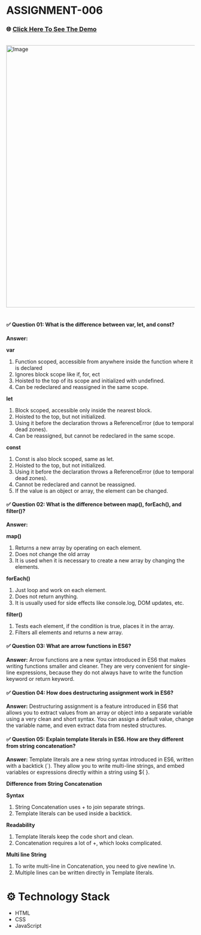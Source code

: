 # ASSIGNMENT-006

### 🌐 [Click Here To See The Demo](https://abrarulrhythm.github.io/assignment-06/)
<br>

<img width="1200" height="700" alt="Image" src="https://github.com/user-attachments/assets/19018ee8-c8df-4d19-a958-41c952f791e2" />
<br>
<br>

#### ✅ Question 01: What is the difference between var, let, and const?
**Answer:**
<br>

**var**
1. Function scoped, accessible from anywhere inside the function where it is declared
2. Ignores block scope like if, for, ect
3. Hoisted to the top of its scope and initialized with undefined.
4. Can be redeclared and reassigned in the same scope.

**let**
1. Block scoped, accessible only inside the nearest block.
2. Hoisted to the top, but not initialized.
3. Using it before the declaration throws a ReferenceError (due to temporal dead zones).
4. Can be reassigned, but cannot be redeclared in the same scope.

**const**
1. Const is also block scoped, same as let.
2. Hoisted to the top, but not initialized.
3. Using it before the declaration throws a ReferenceError (due to temporal dead zones).
4. Cannot be redeclared and cannot be reassigned.
5. If the value is an object or array, the element can be changed.
 
#### ✅ Question 02: What is the difference between map(), forEach(), and filter()?
**Answer:**
<br>

**map()**
1. Returns a new array by operating on each element.
2. Does not change the old array
3. It is used when it is necessary to create a new array by changing the elements.

**forEach()**
1. Just loop and work on each element.
2. Does not return anything.
3. It is usually used for side effects like console.log, DOM updates, etc.

**filter()**
1. Tests each element, if the condition is true, places it in the array.
2. Filters all elements and returns a new array.

#### ✅ Question 03: What are arrow functions in ES6?
**Answer:** Arrow functions are a new syntax introduced in ES6 that makes writing functions smaller and cleaner. They are very convenient for single-line expressions, because they do not always have to write the function keyword or return keyword.

#### ✅ Question 04: How does destructuring assignment work in ES6?
**Answer:** Destructuring assignment is a feature introduced in ES6 that allows you to extract values ​​from an array or object into a separate variable using a very clean and short syntax. You can assign a default value, change the variable name, and even extract data from nested structures.

#### ✅ Question 05: Explain template literals in ES6. How are they different from string concatenation?
**Answer:** Template literals are a new string syntax introduced in ES6, written with a backtick (`). They allow you to write multi-line strings, and embed variables or expressions directly within a string using ${ }.

**Difference from String Concatenation**

**Syntax**
1. String Concatenation uses + to join separate strings.
2. Template literals can be used inside a backtick.

**Readability**
1. Template literals keep the code short and clean.
2. Concatenation requires a lot of +, which looks complicated.

**Multi line String**
1. To write multi-line in Concatenation, you need to give newline \n.
2. Multiple lines can be written directly in Template literals.

# ⚙️ Technology Stack

- HTML
- CSS
- JavaScript